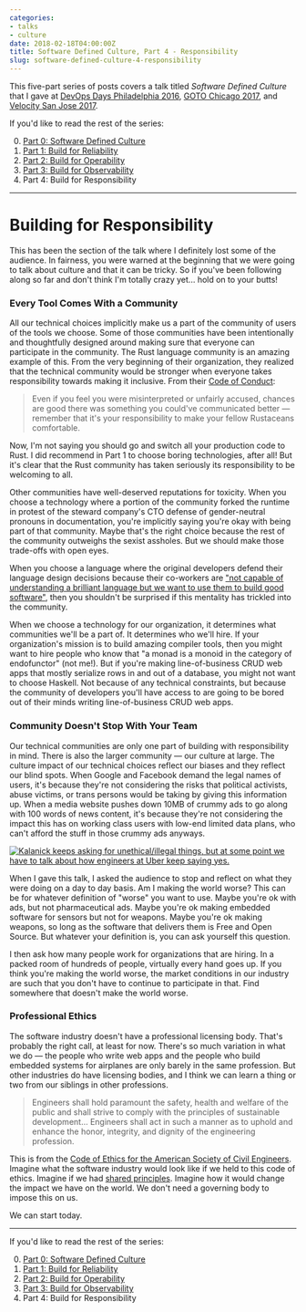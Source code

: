 ```yaml
---
categories:
- talks
- culture
date: 2018-02-18T04:00:00Z
title: Software Defined Culture, Part 4 - Responsibility
slug: software-defined-culture-4-responsibility
---
```


This five-part series of posts covers a talk titled _Software Defined Culture_ that I gave at [DevOps Days Philadelphia 2016](https://www.devopsdays.org/events/2016-philadelphia/program/tim-gross/), [GOTO Chicago 2017](https://gotochgo.com/2017/sessions/43), and [Velocity San Jose 2017](https://vimeo.com/228067673).

If you'd like to read the rest of the series:

0. [Part 0: Software Defined Culture](../software-defined-culture)
1. [Part 1: Build for Reliability](../software-defined-culture-1-reliability)
2. [Part 2: Build for Operability](../software-defined-culture-2-operability)
3. [Part 3: Build for Observability](../software-defined-culture-3-observability)
4. Part 4: Build for Responsibility

---

# Building for Responsibility

This has been the section of the talk where I definitely lost some of the audience. In fairness, you were warned at the beginning that we were going to talk about culture and that it can be tricky. So if you've been following along so far and don't think I'm totally crazy yet... hold on to your butts!

### Every Tool Comes With a Community

All our technical choices implicitly make us a part of the community of users of the tools we choose. Some of those communities have been intentionally and thoughtfully designed around making sure that everyone can participate in the community. The Rust language community is an amazing example of this. From the very beginning of their organization, they realized that the technical community would be stronger when everyone takes responsibility towards making it inclusive. From their [Code of Conduct](https://www.rust-lang.org/en-US/conduct.html):

> Even if you feel you were misinterpreted or unfairly accused, chances are good there was something you could've communicated better &mdash; remember that it's your responsibility to make your fellow Rustaceans comfortable.

Now, I'm not saying you should go and switch all your production code to Rust. I did recommend in Part 1 to choose boring technologies, after all! But it's clear that the Rust community has taken seriously its responsibility to be welcoming to all.

Other communities have well-deserved reputations for toxicity. When you choose a technology where a portion of the community forked the runtime in protest of the steward company's CTO defense of gender-neutral pronouns in documentation, you're implicitly saying you're okay with being part of that community. Maybe that's the right choice because the rest of the community outweighs the sexist assholes. But we should make those trade-offs with open eyes.

When you choose a language where the original developers defend their language design decisions because their co-workers are ["not capable of understanding a brilliant language but we want to use them to build good software"](https://channel9.msdn.com/Events/Lang-NEXT/Lang-NEXT-2014/From-Parallel-to-Concurrent), then you shouldn't be surprised if this mentality has trickled into the community.

When we choose a technology for our organization, it determines what communities we'll be a part of. It determines who we'll hire. If your organization's mission is to build amazing compiler tools, then you might want to hire people who know that "a monad is a monoid in the category of endofunctor" (not me!). But if you're making line-of-business CRUD web apps that mostly serialize rows in and out of a database, you might not want to choose Haskell. Not because of any technical constraints, but because the community of developers you'll have access to are going to be bored out of their minds writing line-of-business CRUD web apps.

### Community Doesn't Stop With Your Team

Our technical communities are only one part of building with responsibility in mind. There is also the larger community &mdash; our culture at large. The culture impact of our technical choices reflect our biases and they reflect our blind spots. When Google and Facebook demand the legal names of users, it's because they're not considering the risks that political activists, abuse victims, or trans persons would be taking by giving this information up. When a media website pushes down 10MB of crummy ads to go along with 100 words of news content, it's because they're not considering the impact this has on working class users with low-end limited data plans, who can't afford the stuff in those crummy ads anyways.

[![Kalanick keeps asking for unethical/illegal things, but at some point we have to talk about how engineers at Uber keep saying yes.](/images/20180218/marco-rogers.png)](https://twitter.com/polotek/status/856183297180704768)

When I gave this talk, I asked the audience to stop and reflect on what they were doing on a day to day basis. Am I making the world worse? This can be for whatever definition of "worse" you want to use. Maybe you're ok with ads, but not pharmaceutical ads. Maybe you're ok making embedded software for sensors but not for weapons. Maybe you're ok making weapons, so long as the software that delivers them is Free and Open Source. But whatever your definition is, you can ask yourself this question.

I then ask how many people work for organizations that are hiring. In a packed room of hundreds of people, virtually every hand goes up. If you think you're making the world worse, the market conditions in our industry are such that you don't have to continue to participate in that. Find somewhere that doesn't make the world worse.

### Professional Ethics

The software industry doesn't have a professional licensing body. That's probably the right call, at least for now. There's so much variation in what we do &mdash; the people who write web apps and the people who build embedded systems for airplanes are only barely in the same profession. But other industries do have licensing bodies, and I think we can learn a thing or two from our siblings in other professions.

> Engineers shall hold paramount the safety, health and welfare of the public and shall strive to comply with the principles of sustainable development... Engineers shall act in such a manner as to uphold and enhance the honor, integrity, and dignity of the engineering profession.

This is from the [Code of Ethics for the American Society of Civil Engineers](http://www.asce.org/code-of-ethics/). Imagine what the software industry would look like if we held to this code of ethics. Imagine if we had [shared principles](https://www.youtube.com/watch?v=9QMGAtxUlAc). Imagine how it would change the impact we have on the world. We don't need a governing body to impose this on us.

We can start today.

---

If you'd like to read the rest of the series:

0. [Part 0: Software Defined Culture](../software-defined-culture)
1. [Part 1: Build for Reliability](../software-defined-culture-1-reliability)
2. [Part 2: Build for Operability](../software-defined-culture-2-operability)
3. [Part 3: Build for Observability](../software-defined-culture-3-observability)
4. Part 4: Build for Responsibility
